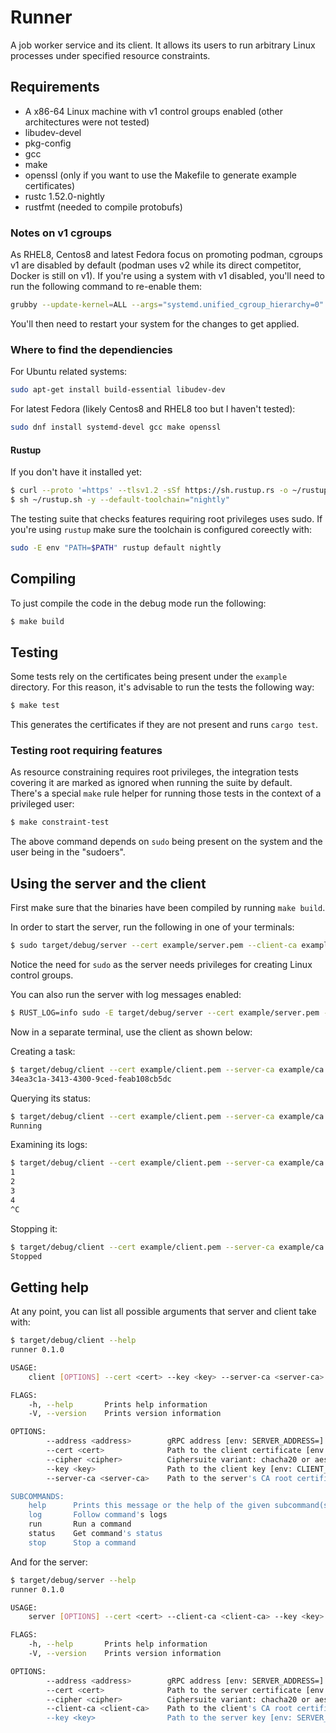 # Runner

A job worker service and its client. It allows its users to run arbitrary Linux processes under specified resource constraints.

## Requirements

* A x86-64 Linux machine with v1 control groups enabled (other architectures were not tested)
* libudev-devel
* pkg-config
* gcc
* make
* openssl (only if you want to use the Makefile to generate example certificates)
* rustc 1.52.0-nightly
* rustfmt (needed to compile protobufs)

### Notes on v1 cgroups

As RHEL8, Centos8 and latest Fedora focus on promoting podman, cgroups v1 are disabled by default (podman uses v2 while its direct competitor, Docker is still on v1). If you're using a system with v1 disabled, you'll need to run the following command to re-enable them:

```bash
grubby --update-kernel=ALL --args="systemd.unified_cgroup_hierarchy=0"
```

You'll then need to restart your system for the changes to get applied.

### Where to find the dependiencies

For Ubuntu related systems:

```bash
sudo apt-get install build-essential libudev-dev
```

For latest Fedora (likely Centos8 and RHEL8 too but I haven't tested):

```bash
sudo dnf install systemd-devel gcc make openssl
```

#### Rustup

If you don't have it installed yet:

```bash
$ curl --proto '=https' --tlsv1.2 -sSf https://sh.rustup.rs -o ~/rustup.sh
$ sh ~/rustup.sh -y --default-toolchain="nightly"
```

The testing suite that checks features requiring root privileges uses sudo. If you're using `rustup` make sure the toolchain is configured coreectly with:

```bash
sudo -E env "PATH=$PATH" rustup default nightly
```

## Compiling

To just compile the code in the debug mode run the following:

```bash
$ make build
```

## Testing

Some tests rely on the certificates being present under the `example` directory. For this reason, it's advisable to run the tests the following way:

```bash
$ make test
```

This generates the certificates if they are not present and runs `cargo test`.

### Testing root requiring features

As resource constraining requires root privileges, the integration tests covering it are marked as ignored
when running the suite by default. There's a special `make` rule helper for running those tests in the
context of a privileged user:

```bash
$ make constraint-test
```

The above command depends on `sudo` being present on the system and the user being in the "sudoers".

## Using the server and the client

First make sure that the binaries have been compiled by running `make build`.

In order to start the server, run the following in one of your terminals:

```bash
$ sudo target/debug/server --cert example/server.pem --client-ca example/ca.pem --key example/server.p8
```

Notice the need for `sudo` as the server needs privileges for creating Linux control groups.

You can also run the server with log messages enabled:

```bash
$ RUST_LOG=info sudo -E target/debug/server --cert example/server.pem --client-ca example/ca.pem --key example/server.p8
```

Now in a separate terminal, use the client as shown below:

Creating a task:

```bash
$ target/debug/client --cert example/client.pem --server-ca example/ca.pem --key example/client.p8 run -- bash -c 'for i in $(seq 1 99); do echo $i; sleep 1; done'
34ea3c1a-3413-4300-9ced-feab108cb5dc
```

Querying its status:

```bash
$ target/debug/client --cert example/client.pem --server-ca example/ca.pem --key example/client.p8 status 34ea3c1a-3413-4300-9ced-feab108cb5dc
Running
```

Examining its logs:

```bash
$ target/debug/client --cert example/client.pem --server-ca example/ca.pem --key example/client.p8 log 34ea3c1a-3413-4300-9ced-feab108cb5dc stdout
1
2
3
4
^C
```

Stopping it:

```bash
$ target/debug/client --cert example/client.pem --server-ca example/ca.pem --key example/client.p8 stop 34ea3c1a-3413-4300-9ced-feab108cb5dc
Stopped
```

## Getting help

At any point, you can list all possible arguments that server and client take with:

```bash
$ target/debug/client --help
runner 0.1.0

USAGE:
    client [OPTIONS] --cert <cert> --key <key> --server-ca <server-ca> <SUBCOMMAND>

FLAGS:
    -h, --help       Prints help information
    -V, --version    Prints version information

OPTIONS:
        --address <address>        gRPC address [env: SERVER_ADDRESS=]  [default: dns://[::1]:50051]
        --cert <cert>              Path to the client certificate [env: CLIENT_CERT=]
        --cipher <cipher>          Ciphersuite variant: chacha20 or aes [env: CIPHER=]  [default: chacha20]
        --key <key>                Path to the client key [env: CLIENT_KEY=]
        --server-ca <server-ca>    Path to the server's CA root certificate [env: SERVER_CA=]

SUBCOMMANDS:
    help      Prints this message or the help of the given subcommand(s)
    log       Follow command's logs
    run       Run a command
    status    Get command's status
    stop      Stop a command
```

And for the server:

```bash
$ target/debug/server --help
runner 0.1.0

USAGE:
    server [OPTIONS] --cert <cert> --client-ca <client-ca> --key <key>

FLAGS:
    -h, --help       Prints help information
    -V, --version    Prints version information

OPTIONS:
        --address <address>        gRPC address [env: SERVER_ADDRESS=]  [default: [::1]:50051]
        --cert <cert>              Path to the server certificate [env: SERVER_CERT=]
        --cipher <cipher>          Ciphersuite variant: chacha20 or aes [env: CIPHER=]  [default: chacha20]
        --client-ca <client-ca>    Path to the client's CA root certificate [env: CLIENT_CA=]
        --key <key>                Path to the server key [env: SERVER_KEY=]
```
